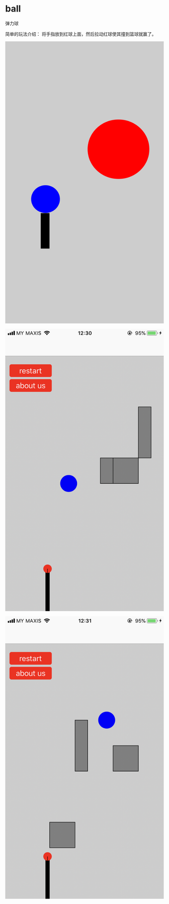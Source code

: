 # ball
弹力球

简单的玩法介绍：
将手指放到红球上面，然后拉动红球使其撞到篮球就赢了。

![Image text](https://github.com/lucky163m/ball/blob/master/750.png)

![Image text](https://github.com/lucky163m/ball/blob/master/img1.PNG)

![Image text](https://github.com/lucky163m/ball/blob/master/img2.PNG)
